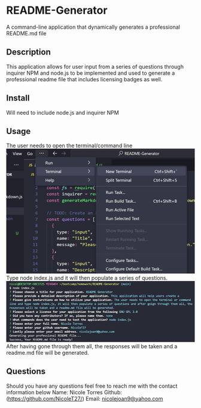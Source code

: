 # README-Generator
A command-line application that dynamically generates a professional README.md file
## Description 
This application allows for user input from a series of questions through inquirer NPM and node.js to be implemented and used to generate a professional readme file that includes licensing badges as well.
## Install
Will need to include node.js and inquirer NPM 
## Usage
The user needs to open the terminal/command line
![Terminal](/utils/images/terminal.jpg)
Type node index.js and it will then populate a series of questions. 
![Node.js ](/utils/images/node.js.jpg)
After having gone through them all, the responses will be taken and a readme.md file will be generated.
## Questions 
Should you have any questions feel free to reach me with the contact information below
Name: Nicole Torres
Github: (https://github.com/NicoleT27/)
Email: nicolejoan9@yahoo.com
